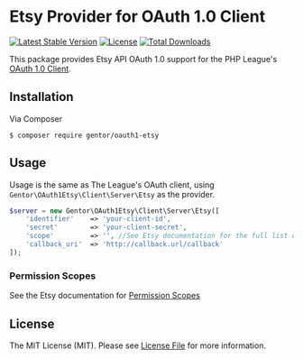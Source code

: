# Etsy Provider for OAuth 1.0 Client

[![Latest Stable Version](https://img.shields.io/packagist/v/gentor/oauth1-etsy.svg)](https://packagist.org/packages/gentor/oauth1-etsy)
[![License](https://img.shields.io/packagist/l/gentor/oauth1-etsy.svg)](https://github.com/gentor/oauth1-etsy/blob/master/LICENSE)
[![Total Downloads](https://img.shields.io/packagist/dt/gentor/oauth1-etsy.svg?maxAge=2592000)](https://packagist.org/packages/gentor/oauth1-etsy)

This package provides Etsy API OAuth 1.0 support for the PHP League's [OAuth 1.0 Client](https://github.com/thephpleague/oauth1-client).

## Installation

Via Composer

```shell
$ composer require gentor/oauth1-etsy
```

## Usage

Usage is the same as The League's OAuth client, using `Gentor\OAuth1Etsy\Client\Server\Etsy` as the provider.

```php
$server = new Gentor\OAuth1Etsy\Client\Server\Etsy([
    'identifier'   	=> 'your-client-id',
    'secret'       	=> 'your-client-secret',
    'scope'			=> '', //See Etsy documentation for the full list of permission scopes
    'callback_uri' 	=> 'http://callback.url/callback'
]);
```

### Permission Scopes
See the Etsy documentation for [Permission Scopes](https://www.etsy.com/developers/documentation/getting_started/oauth#section_permission_scopes)


## License

The MIT License (MIT). Please see [License File](https://github.com/thephpleague/oauth1-client/blob/master/LICENSE) for more information.
